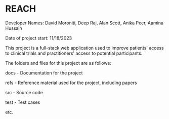 # REACH

Developer Names: David Moroniti, Deep Raj, Alan Scott, Anika Peer, Aamina Hussain

Date of project start: 11/18/2023

This project is a full-stack web application used to improve patients' access to clinical trials and practitioners' access to potential participants.

The folders and files for this project are as follows:

docs - Documentation for the project

refs - Reference material used for the project, including papers

src - Source code

test - Test cases

etc.
